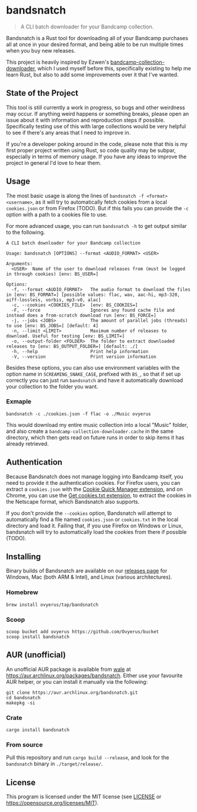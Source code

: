 # bandsnatch

> A CLI batch downloader for your Bandcamp collection.

Bandsnatch is a Rust tool for downloading all of your Bandcamp purchases all at
once in your desired format, and being able to be run multiple times when you
buy new releases.

This project is heavily inspired by Ezwen's
[bandcamp-collection-downloader](https://framagit.org/Ezwen/bandcamp-collection-downloader),
which I used myself before this, specifically existing to help me learn Rust,
but also to add some improvements over it that I've wanted.

## State of the Project

This tool is still currently a work in progress, so bugs and other weirdness may
occur. If anything weird happens or something breaks, please open an issue about
it with information and reproduction steps if possible. Specifically testing use
of this with large collections would be very helpful to see if there's any areas
that I need to improve in.

If you're a developer poking around in the code, please note that this is my
first proper project written using Rust, so code quality may be subpar,
especially in terms of memory usage. If you have any ideas to improve the
project in general I'd love to hear them.

## Usage

The most basic usage is along the lines of `bandsnatch -f <format> <username>`,
as it will try to automatically fetch cookies from a local `cookies.json` or
from Firefox (TODO). But if this fails you can provide the `-c` option with a
path to a cookies file to use.

For more advanced usage, you can run `bandsnatch -h` to get output similar to
the following.

```
A CLI batch downloader for your Bandcamp collection

Usage: bandsnatch [OPTIONS] --format <AUDIO_FORMAT> <USER>

Arguments:
  <USER>  Name of the user to download releases from (must be logged in through cookies) [env: BS_USER=]

Options:
  -f, --format <AUDIO_FORMAT>   The audio format to download the files in [env: BS_FORMAT=] [possible values: flac, wav, aac-hi, mp3-320, aiff-lossless, vorbis, mp3-v0, alac]
  -c, --cookies <COOKIES_FILE>  [env: BS_COOKIES=]
  -F, --force                   Ignores any found cache file and instead does a from-scratch download run [env: BS_FORCE=]
  -j, --jobs <JOBS>             The amount of parallel jobs (threads) to use [env: BS_JOBS=] [default: 4]
  -n, --limit <LIMIT>           Maximum number of releases to download. Useful for testing [env: BS_LIMIT=]
  -o, --output-folder <FOLDER>  The folder to extract downloaded releases to [env: BS_OUTPUT_FOLDER=] [default: ./]
  -h, --help                    Print help information
  -V, --version                 Print version information
```

Besides these options, you can also use environment variables with the option
name in `SCREAMING_SNAKE_CASE`, prefixed with `BS_`, so that if set up correctly
you can just run `bandsnatch` and have it automatically download your collection
to the folder you want.

### Exmaple

```
bandsnatch -c ./cookies.json -f flac -o ./Music ovyerus
```

This would download my entire music collection into a local "Music" folder, and
also create a `bandcamp-collection-downloader.cache` in the same directory,
which then gets read on future runs in order to skip items it has already
retrieved.

## Authentication

Because Bandsnatch does not manage logging into Bandcamp itself, you need to
provide it the authentication cookies. For Firefox users, you can extract a
`cookies.json` with the
[Cookie Quick Manager extension](https://addons.mozilla.org/en-US/firefox/addon/cookie-quick-manager/),
and on Chrome, you can use the
[Get cookies.txt extension](https://chrome.google.com/webstore/detail/get-cookiestxt/bgaddhkoddajcdgocldbbfleckgcbcid/),
to extract the cookies in the Netscape format, which Bandsnatch also supports.

If you don't provide the `--cookies` option, Bandsnatch will attempt to
automatically find a file named `cookies.json` or `cookies.txt` in the local
directory and load it. Failing that, if you use Firefox on Windows or Linux,
bandsnatch will try to automatically load the cookies from there if possible
(TODO).

## Installing

Binary builds of Bandsnatch are available on our
[releases page](https://github.com/Ovyerus/bandsnatch/releases) for Windows, Mac
(both ARM & Intel), and Linux (various architectures).

### Homebrew

`brew install ovyerus/tap/bandsnatch`

### Scoop

```
scoop bucket add ovyerus https://github.com/Ovyerus/bucket
scoop install bandsnatch
```

## AUR (unofficial)

An unofficial AUR package is available from [wale](https://github.com/wale) at
https://aur.archlinux.org/packages/bandsnatch. Either use your favourite AUR
helper, or you can install it manually via the following:

```
git clone https://aur.archlinux.org/bandsnatch.git
cd bandsnatch
makepkg -si
```

### Crate

`cargo install bandsnatch`

### From source

Pull this repository and run `cargo build --release`, and look for the
`bandsnatch` binary in `./target/release/`.

## License

This program is licensed under the MIT license (see [LICENSE](./LICENSE) or
https://opensource.org/licenses/MIT).
